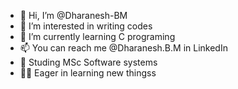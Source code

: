 - 👋 Hi, I’m @Dharanesh-BM
- 👀 I’m interested in writing codes
- 🌱 I’m currently learning C programing
- 📫 You can reach me @Dharanesh.B.M in LinkedIn
- 📍 Studing MSc Software systems 
- 👨‍💻 Eager in learning new thingss
<!---
Dharanesh-BM/Dharanesh-BM is a ✨ special ✨ repository because its `README.md` (this file) appears on your GitHub profile.
You can click the Preview link to take a look at your changes.
--->
